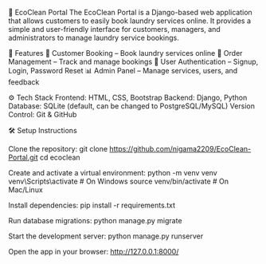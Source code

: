 🧺 EcoClean Portal
The EcoClean Portal is a Django-based web application that allows customers to easily book laundry services online.
It provides a simple and user-friendly interface for customers, managers, and administrators to manage laundry service bookings.

🚀 Features
📝 Customer Booking – Book laundry services online
📅 Order Management – Track and manage bookings
👤 User Authentication – Signup, Login, Password Reset
📊 Admin Panel – Manage services, users, and feedback

⚙️ Tech Stack
Frontend: HTML, CSS, Bootstrap
Backend: Django, Python
Database: SQLite (default, can be changed to PostgreSQL/MySQL)
Version Control: Git & GitHub

🛠️ Setup Instructions

Clone the repository:
git clone https://github.com/nigama2209/EcoClean-Portal.git
cd ecoclean


Create and activate a virtual environment:
python -m venv venv
venv\Scripts\activate   # On Windows
source venv/bin/activate  # On Mac/Linux


Install dependencies:
pip install -r requirements.txt


Run database migrations:
python manage.py migrate


Start the development server:
python manage.py runserver


Open the app in your browser:
http://127.0.0.1:8000/

